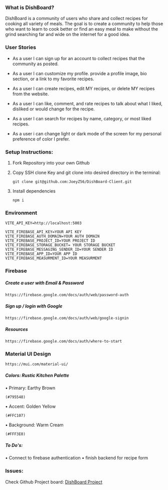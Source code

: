 ### What is DishBoard?

DishBoard is a community of users who share and collect recipes for cooking all variety of meals. The goal is to create a community to help those who want to learn to cook better or find an easy meal to make without the grind searching far and wide on the internet for a good idea.

### User Stories

- As a user I can sign up for an account to collect recipes that the community as posted.

- As a user I can customize my profile. provide a profile image, bio section, or a link to my favorite recipes.

- As a user I can create recipes, edit MY recipes, or delete MY recipes from the website.

- As a user I can like, comment, and rate recipes to talk about what I liked, disliked or would change for the recipe.

- As a user I can search for recipes by name, category, or most liked recipes.

- As a user i can change light or dark mode of the screen for my personal preference of color I prefer.

### Setup Instructions:

1.  Fork Repository into your own Github

2.  Copy SSH clone Key and git clone into desired directory in the terminal:

        git clone git@github.com:JoeyZ56/DishBoard-Client.git

3.  Install dependencies

        npm i

### Environment

    VITE_API_KEY=http://localhost:5003

    VITE_FIREBASE_API_KEY=YOUR API KEY
    VITE_FIREBASE_AUTH_DOMAIN=YOUR AUTH DOMAIN
    VITE_FIREBASE_PROJECT_ID=YOUR PROJECT ID
    VITE_FIREBASE_STORAGE_BUCKET= YOUR STORAGE BUCKET
    VITE_FIREBASE_MESSAGING_SENDER_ID=YOUR SENDER ID
    VITE_FIREBASE_APP_ID=YOUR APP ID
    VITE_FIREBASE_MEASURMENT_ID=YOUR MEASURMENT

### Firebase

##### Create a user with Email & Password

    https://firebase.google.com/docs/auth/web/password-auth

##### Sign up / login with Google

    https://firebase.google.com/docs/auth/web/google-signin

##### Resources

    https://firebase.google.com/docs/auth/where-to-start

### Material UI Design

    https://mui.com/material-ui/

##### Colors: Rustic Kitchen Palette

• Primary: Earthy Brown

    (#795548)

• Accent: Golden Yellow

    (#FFC107)

• Background: Warm Cream

    (#FFF3E0)

##### To Do's:

• Connect to firebase authentication
• finish backend for recipe form

### Issues:

Check Github Project board: <a href= "https://github.com/users/JoeyZ56/projects/10">DishBoard Project</a>
